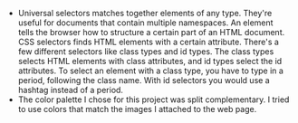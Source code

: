 - Universal selectors matches together elements of any type. They're useful for documents that contain multiple namespaces. An element tells the browser how to structure a certain part of an HTML document. CSS selectors finds HTML elements with a certain attribute. There's a few different selectors like class types and id types. The class types selects HTML elements with class attributes, and id types select the id attributes. To select an element with a class type, you have to type in a period, following the class name. With id selectors you would use a hashtag instead of a period.
- The color palette I chose for this project was split complementary. I tried to use colors that match the images I attached to the web page.